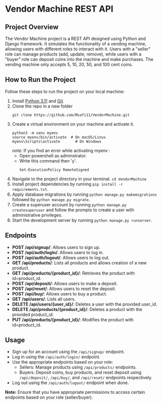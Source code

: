 # Vendor Machine REST API

## Project Overview

The Vendor Machine project is a REST API designed using Python and Django framework. It simulates the functionality of a vending machine, allowing users with different roles to interact with it. Users with a "seller" role can manage products (add, update, remove), while users with a "buyer" role can deposit coins into the machine and make purchases. The vending machine only accepts 5, 10, 20, 50, and 100 cent coins.

## How to Run the Project

Follow these steps to run the project on your local machine:
1. Install [Python 3.11](https://www.python.org/downloads/release/python-3110/) and [Git](https://git-scm.com/download/win).
2. Clone the repo in a new folder
   ```
   git clone https://github.com/Msafi11/VendorMachine.git
   ```
3. Create a virtual environment on your machine and activate it.
   ```
   python3 -m venv myenv
   source myenv/bin/activate  # On macOS/Linux
   myenv\Scripts\activate       # On Windows
   ```
   *note*: If you find an error while activating myenv :
      - Open powershell as adminstrator.
      - Write this command then 'y'.
        ```
        Set-ExecutionPolicy RemoteSigned
        ```
4. Navigate to the project directory in your terminal. `cd VendorMachine`
5. Install project dependencies by running `pip install -r requirements.txt`.
6. Apply database migrations by running `python manage.py makemigrations` followed by `python manage.py migrate`.
7. Create a superuser account by running `python manage.py createsuperuser` and follow the prompts to create a user with administrative privileges.
8. Start the development server by running `python manage.py runserver`.

## Endpoints

- **POST /api/signup/**: Allows users to sign up.
- **POST /api/auth/login/**: Allows users to log in.
- **POST /api/auth/logout/**: Allows users to log out.
- **GET /api/products/**: Lists all products and allows creation of a new product.
- **GET /api/products/{product_id}/**: Retrieves the product with id=product_id.
- **POST /api/deposit/**: Allows users to make a deposit.
- **POST /api/reset/**: Allows users to reset the deposit.
- **POST /api/buy/**: Allows users to buy a product.
- **GET /api/users/**: Lists all users.
- **DELETE /api/users/{user_id}/**: Deletes a user with the provided user_id.
- **DELETE /api/products/{product_id}/**: Deletes a product with the provided product_id.
- **PUT /api/products/{product_id}/**: Modifies the product with id=product_id.

## Usage

- Sign up for an account using the `/api/signup/` endpoint.
- Log in using the `/api/auth/login/` endpoint.
- Use the appropriate endpoints based on your role:
  - Sellers: Manage products using `/api/products/` endpoints.
  - Buyers: Deposit coins, buy products, and reset deposit using `/api/deposit/`, `/api/buy/`, and `/api/reset/` endpoints respectively.
- Log out using the `/api/auth/logout/` endpoint when done.


**Note:** Ensure that you have appropriate permissions to access certain endpoints based on your role (seller/buyer).
